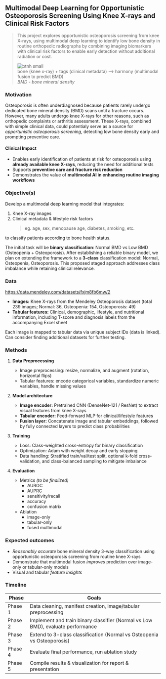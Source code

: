## Multimodal Deep Learning for Opportunistic Osteoporosis Screening Using Knee X-rays and Clinical Risk Factors
> This project explores opportunistic osteoporosis screening from knee X-rays, using multimodal deep learning to identify low bone density in routine orthopedic radiographs by combining imaging biomarkers with clinical risk factors to enable early detection without additional radiation or cost.
> 
> 
> ![btnh small](https://github.com/user-attachments/assets/6c4017eb-12c0-40c3-af35-3c499a5445a4) \
> bone (knee x-ray) + tags (clinical metadata) --> harmony (multimodal fusion to predict BMD) \
> _BMD - bone mineral density_

### Motivation

Osteoporosis is often underdiagnosed because patients rarely undergo dedicated bone mineral density (BMD) scans until a fracture occurs. However, many adults undergo knee X-rays for other reasons, such as orthopedic complaints or arthritis assessment. These X-rays, combined with simple clinical data, could potentialy serve as a source for _opportunistic osteoporosis screening_, detecting low bone density early and prompting preventive care.  

#### Clinical Impact
- Enables early identification of patients at risk for osteoporosis using **already available knee X-rays**, reducing the need for additional tests  
- Supports **preventive care and fracture risk reduction**  
- Demonstrates the value of **multimodal AI in enhancing routine imaging workflows**

### Objective(s)
Develop a multimodal deep learning model that integrates:
1) Knee X-ray images
2) Clinical metadata & lifestyle risk factors
   > eg. age, sex, menopause age, diabetes, smoking, etc.

to classify patients according to bone health status.

The initial task will be **binary classification**: Normal BMD vs Low BMD (Osteopenia + Osteoporosis). After establishing a reliable binary model, we plan on extending the framework to a **3-class** classification model: Normal, Osteopenia, Osteoporosis. This proposed staged approach addresses class imbalance while retaining clinical relevance.

### Data
https://data.mendeley.com/datasets/fxjm8fb6mw/2
- **Images:** Knee X-rays from the Mendeley Osteoporosis dataset (total 239 images; Normal: 36, Osteopenia: 154, Osteoporosis: 49)  
- **Tabular features:** Clinical, demographic, lifestyle, and nutritional information, including T-score and diagnosis labels from the accompanying Excel sheet

Each image is mapped to tabular data via unique subject IDs (data is linked). \
Can consider finding additional datasets for further testing.

### Methods

1. **Data Preprocessing**
   - Image preprocessing: resize, normalize, and augment (rotation, horizontal flips)
   - Tabular features: encode categorical variables, standardize numeric variables, handle missing values  

2. **Model architecture**
   - **Image encoder:** Pretrained CNN (DenseNet-121 / ResNet) to extract visual features from knee X-rays  
   - **Tabular encoder:** Feed-forward MLP for clinical/lifestyle features  
   - **Fusion layer:** Concatenate image and tabular embeddings, followed by fully connected layers to predict class probabilities

3. **Training**
   - Loss: Class-weighted cross-entropy for binary classification  
   - Optimization: Adam with weight decay and early stopping  
   - Data handling: Stratified train/val/test split, optional k-fold cross-validation, and class-balanced sampling to mitigate imbalance

4. **Evaluation**
   - Metrics _(to be finalized)_
     - AUROC
     - AUPRC
     - sensitivity/recall
     - accuracy
     - confusion matrix  
   - Ablation
     - image-only
     - tabular-only
     - fused multimodal
   <!-- [time permitting:] Explainability: Grad-CAM for image contributions, SHAP/permutation importance for tabular features -->

### Expected outcomes
- _Reasonably accurate_ bone mineral density 3-way classification using opportunistic osteoporosis screening from routine knee X-rays
- Demonstrate that multimodal fusion _improves_ prediction over image-only or tabular-only models  
- Visual and tabular _feature insights_ <!-- expand on this? -->

### Timeline

| Phase | Goals |
|-------|------------|
| Phase 1 | Data cleaning, manifest creation, image/tabular preprocessing |
| Phase 2 | Implement and train binary classifier (Normal vs Low BMD), evaluate performance |
| Phase 3 | Extend to 3-class classification (Normal vs Osteopenia vs Osteoporosis) <!--T-score regression?--> |
| Phase 4 | Evaluate final performance, run ablation study |
| Phase 5 | Compile results & visualization for report & presentation |
